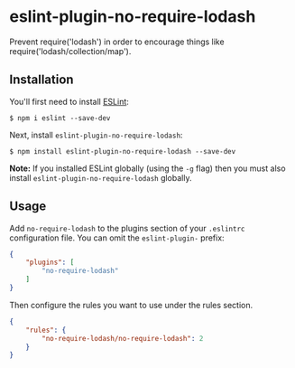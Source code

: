# eslint-plugin-no-require-lodash

Prevent require('lodash') in order to encourage things like require('lodash/collection/map').

## Installation

You'll first need to install [ESLint](http://eslint.org):

```
$ npm i eslint --save-dev
```

Next, install `eslint-plugin-no-require-lodash`:

```
$ npm install eslint-plugin-no-require-lodash --save-dev
```

**Note:** If you installed ESLint globally (using the `-g` flag) then you must also install `eslint-plugin-no-require-lodash` globally.

## Usage

Add `no-require-lodash` to the plugins section of your `.eslintrc` configuration file. You can omit the `eslint-plugin-` prefix:

```json
{
    "plugins": [
        "no-require-lodash"
    ]
}
```


Then configure the rules you want to use under the rules section.

```json
{
    "rules": {
        "no-require-lodash/no-require-lodash": 2
    }
}
```


